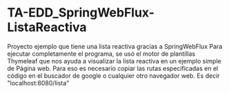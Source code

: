 # TA-EDD_SpringWebFlux-ListaReactiva
Proyecto ejemplo que tiene una lista reactiva gracias a SpringWebFlux
Para ejecutar completamente el programa, se usó el motor de plantillas Thymeleaf que nos ayuda a visualizar la lista reactiva en un ejemplo simple de Página web. 
Para eso es necesario copiar las rutas especificadas en el código en el buscador de google o cualquier otro navegador web.
Es decir "localhost:8080/lista"
